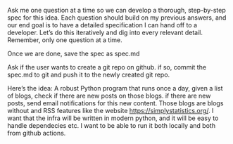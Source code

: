 Ask me one question at a time so we can develop a thorough, step-by-step spec for this idea. Each question should build on my previous answers, and our end goal is to have a detailed specification I can hand off to a developer. Let’s do this iteratively and dig into every relevant detail. Remember, only one question at a time.

Once we are done, save the spec as spec.md

Ask if the user wants to create a git repo on github. if so, commit the spec.md to git and push it to the newly created git repo.

Here’s the idea:
A robust Python program that runs once a day, given a list of blogs, check if there are new posts on those blogs. if there are new posts, send email notifications for this new content.
Those blogs are blogs without and RSS features like the website https://simplystatistics.org/.
I want that the infra will be written in modern python, and it will be easy to handle dependecies etc.
I want to be able to run it both locally and both from github actions.
